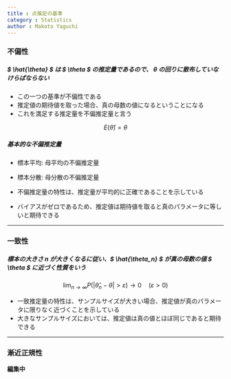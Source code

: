 ```yaml
---
title : 点推定の基準
category : Statistics
author : Makoto Yaguchi
---
```


### 不偏性

##### $ \hat{\theta} $ は $ \theta $ の推定量であるので、 $\theta$ の回りに散布していなけらばならない

- この一つの基準が不偏性である
- 推定値の期待値を取った場合、真の母数の値になるということになる
- これを満足する推定量を不偏推定量と言う

$$ E(\hat{\theta}) = \theta $$

##### 基本的な不偏推定量
- 標本平均: 母平均の不偏推定量
- 標本分散: 母分散の不偏推定量

- 不偏推定量の特性は、推定量が平均的に正確であることを示している
- バイアスがゼロであるため、推定値は期待値を取ると真のパラメータに等しいと期待できる

***

### 一致性

##### 標本の大きさ $n$ が大きくなるに従い、$ \hat{\theta_n} $ が真の母数の値 $ \theta $ に近づく性質をいう

$$ \lim_{n \rightarrow \infty} P(| \hat{\theta}_n - \theta | \gt \varepsilon ) \rightarrow 0 \quad (\varepsilon \gt 0)  $$

- 一致推定量の特性は、サンプルサイズが大きい場合、推定値が真のパラメータに限りなく近づくことを示している
- 大きなサンプルサイズにおいては、推定値は真の値とほぼ同じであると期待できる

***

### 漸近正規性

**編集中**
